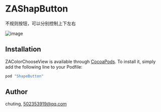 # ZAShapButton
不规则按钮，可以分别控制上下左右


 ![image](https://github.com/chuting/ZAShapButton/blob/master/ZAShapeButton.gif)


## Installation

ZAColorChooseView is available through [CocoaPods](http://cocoapods.org). To install
it, simply add the following line to your Podfile:

```ruby
pod "ShapeButton"
```

## Author

chuting, 502353919@qq.com


